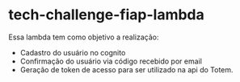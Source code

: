 # tech-challenge-fiap-lambda

Essa lambda tem como objetivo a realização:
- Cadastro do usuário no cognito
- Confirmação do usuário via código recebido por email
- Geração de token de acesso para ser utilizado na api do Totem.